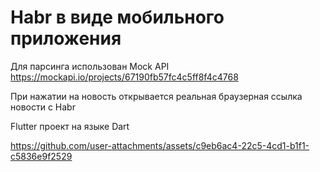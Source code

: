 # Habr в виде мобильного приложения

Для парсинга использован Mock API https://mockapi.io/projects/67190fb57fc4c5ff8f4c4768

При нажатии на новость открывается реальная браузерная ссылка новости с Habr

Flutter проект на языке Dart

https://github.com/user-attachments/assets/c9eb6ac4-22c5-4cd1-b1f1-c5836e9f2529
